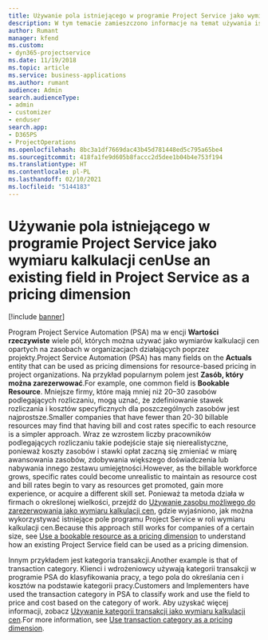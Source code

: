 ```yaml
---
title: Używanie pola istniejącego w programie Project Service jako wymiaru kalkulacji cen
description: W tym temacie zamieszczono informacje na temat używania istniejących pól programu Project Service jako wymiarów kalkulacji cen.
author: Rumant
manager: kfend
ms.custom:
- dyn365-projectservice
ms.date: 11/19/2018
ms.topic: article
ms.service: business-applications
ms.author: rumant
audience: Admin
search.audienceType:
- admin
- customizer
- enduser
search.app:
- D365PS
- ProjectOperations
ms.openlocfilehash: 8bc3a1df7669dac43b45d781448ed5c795a65be4
ms.sourcegitcommit: 418fa1fe9d605b8faccc2d5dee1b04b4e753f194
ms.translationtype: HT
ms.contentlocale: pl-PL
ms.lasthandoff: 02/10/2021
ms.locfileid: "5144183"
---
```

# <a name="use-an-existing-field-in-project-service-as-a-pricing-dimension"></a><span data-ttu-id="4b130-103">Używanie pola istniejącego w programie Project Service jako wymiaru kalkulacji cen</span><span class="sxs-lookup"><span data-stu-id="4b130-103">Use an existing field in Project Service as a pricing dimension</span></span>

[!include [banner](../includes/psa-now-project-operations.md)]

<span data-ttu-id="4b130-104">Program Project Service Automation (PSA) ma w encji **Wartości rzeczywiste** wiele pól, których można używać jako wymiarów kalkulacji cen opartych na zasobach w organizacjach działających poprzez projekty.</span><span class="sxs-lookup"><span data-stu-id="4b130-104">Project Service Automation (PSA) has many fields on the **Actuals** entity that can be used as pricing dimensions for resource-based pricing in project organizations.</span></span> <span data-ttu-id="4b130-105">Na przykład popularnym polem jest **Zasób, który można zarezerwować**.</span><span class="sxs-lookup"><span data-stu-id="4b130-105">For example, one common field is **Bookable Resource**.</span></span> <span data-ttu-id="4b130-106">Mniejsze firmy, które mają mniej niż 20–30 zasobów podlegających rozliczaniu, mogą uznać, że zdefiniowanie stawek rozliczania i kosztów specyficznych dla poszczególnych zasobów jest najprostsze.</span><span class="sxs-lookup"><span data-stu-id="4b130-106">Smaller companies that have fewer than 20-30 billable resources may find that having bill and cost rates specific to each resource is a simpler approach.</span></span> <span data-ttu-id="4b130-107">Wraz ze wzrostem liczby pracowników podlegających rozliczaniu takie podejście staje się nierealistyczne, ponieważ koszty zasobów i stawki opłat zaczną się zmieniać w miarę awansowania zasobów, zdobywania większego doświadczenia lub nabywania innego zestawu umiejętności.</span><span class="sxs-lookup"><span data-stu-id="4b130-107">However, as the billable workforce grows, specific rates could become unrealistic to maintain as resource cost and bill rates begin to vary as resources get promoted, gain more experience, or acquire a different skill set.</span></span> <span data-ttu-id="4b130-108">Ponieważ ta metoda działa w firmach o określonej wielkości, przejdź do [Używanie zasobu możliwego do zarezerwowania jako wymiaru kalkulacji cen](bookable-resource-pricing-dimension.md), gdzie wyjaśniono, jak można wykorzystywać istniejące pole programu Project Service w roli wymiaru kalkulacji cen.</span><span class="sxs-lookup"><span data-stu-id="4b130-108">Because this approach still works for companies of a certain size, see [Use a bookable resource as a pricing dimension](bookable-resource-pricing-dimension.md) to understand how an existing Project Service field can be used as a pricing dimension.</span></span>

<span data-ttu-id="4b130-109">Innym przykładem jest kategoria transakcji.</span><span class="sxs-lookup"><span data-stu-id="4b130-109">Another example is that of transaction category.</span></span> <span data-ttu-id="4b130-110">Klienci i wdrożeniowcy używają kategorii transakcji w programie PSA do klasyfikowania pracy, a tego pola do określania cen i kosztów na podstawie kategorii pracy.</span><span class="sxs-lookup"><span data-stu-id="4b130-110">Customers and Implementers have used the transaction category in PSA to classify work and use the field to price and cost based on the category of work.</span></span> <span data-ttu-id="4b130-111">Aby uzyskać więcej informacji, zobacz [Używanie kategorii transakcji jako wymiaru kalkulacji cen](transaction-category-pricing-dimension.md).</span><span class="sxs-lookup"><span data-stu-id="4b130-111">For more information, see [Use transaction category as a pricing dimension](transaction-category-pricing-dimension.md).</span></span>
